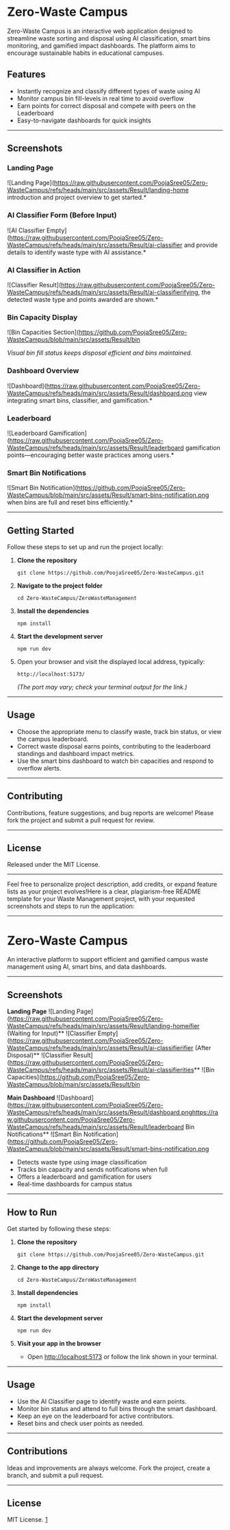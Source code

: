 # Zero-Waste Campus

Zero-Waste Campus is an interactive web application designed to streamline waste sorting and disposal using AI classification, smart bins monitoring, and gamified impact dashboards. The platform aims to encourage sustainable habits in educational campuses.
## Features

- Instantly recognize and classify different types of waste using AI
- Monitor campus bin fill-levels in real time to avoid overflow
- Earn points for correct disposal and compete with peers on the Leaderboard
- Easy-to-navigate dashboards for quick insights

***
## Screenshots
### Landing Page
![Landing Page](https://raw.githubusercontent.com/PoojaSree05/Zero-WasteCampus/refs/heads/main/src/assets/Result/landing-home introduction and project overview to get started.*

### AI Classifier Form (Before Input)
![AI Classifier Empty](https://raw.githubusercontent.com/PoojaSree05/Zero-WasteCampus/refs/heads/main/src/assets/Result/ai-classifier and provide details to identify waste type with AI assistance.*

### AI Classifier in Action
![Classifier Result](https://raw.githubusercontent.com/PoojaSree05/Zero-WasteCampus/refs/heads/main/src/assets/Result/ai-classifierifying, the detected waste type and points awarded are shown.*

### Bin Capacity Display
![Bin Capacities Section](https://github.com/PoojaSree05/Zero-WasteCampus/blob/main/src/assets/Result/bin

*Visual bin fill status keeps disposal efficient and bins maintained.*

### Dashboard Overview
![Dashboard](https://raw.githubusercontent.com/PoojaSree05/Zero-WasteCampus/refs/heads/main/src/assets/Result/dashboard.png view integrating smart bins, classifier, and gamification.*

### Leaderboard
![Leaderboard Gamification](https://raw.githubusercontent.com/PoojaSree05/Zero-WasteCampus/refs/heads/main/src/assets/Result/leaderboard gamification points—encouraging better waste practices among users.*

### Smart Bin Notifications
![Smart Bin Notification](https://github.com/PoojaSree05/Zero-WasteCampus/blob/main/src/assets/Result/smart-bins-notification.png when bins are full and reset bins efficiently.*

***

## Getting Started

Follow these steps to set up and run the project locally:

1. **Clone the repository**
   ```
   git clone https://github.com/PoojaSree05/Zero-WasteCampus.git
   ```

2. **Navigate to the project folder**
   ```
   cd Zero-WasteCampus/ZeroWasteManagement
   ```

3. **Install the dependencies**
   ```
   npm install
   ```

4. **Start the development server**
   ```
   npm run dev
   ```

5. Open your browser and visit the displayed local address, typically:
   ```
   http://localhost:5173/
   ```
   *(The port may vary; check your terminal output for the link.)*

***

## Usage

- Choose the appropriate menu to classify waste, track bin status, or view the campus leaderboard.
- Correct waste disposal earns points, contributing to the leaderboard standings and dashboard impact metrics.
- Use the smart bins dashboard to watch bin capacities and respond to overflow alerts.

***

## Contributing

Contributions, feature suggestions, and bug reports are welcome! Please fork the project and submit a pull request for review.

***

## License

Released under the MIT License.

***

Feel free to personalize project description, add credits, or expand feature lists as your project evolves!Here is a clear, plagiarism-free README template for your Waste Management project, with your requested screenshots and steps to run the application:

***

# Zero-Waste Campus

An interactive platform to support efficient and gamified campus waste management using AI, smart bins, and data dashboards.

***

## Screenshots

**Landing Page**
![Landing Page](https://raw.githubusercontent.com/PoojaSree05/Zero-WasteCampus/refs/heads/main/src/assets/Result/landing-homeifier (Waiting for Input)**
![Classifier Empty](https://raw.githubusercontent.com/PoojaSree05/Zero-WasteCampus/refs/heads/main/src/assets/Result/ai-classifierifier (After Disposal)**
![Classifier Result](https://raw.githubusercontent.com/PoojaSree05/Zero-WasteCampus/refs/heads/main/src/assets/Result/ai-classifierities**
![Bin Capacities](https://github.com/PoojaSree05/Zero-WasteCampus/blob/main/src/assets/Result/bin


**Main Dashboard**
![Dashboard](https://raw.githubusercontent.com/PoojaSree05/Zero-WasteCampus/refs/heads/main/src/assets/Result/dashboard.pnghttps://raw.githubusercontent.com/PoojaSree05/Zero-WasteCampus/refs/heads/main/src/assets/Result/leaderboard Bin Notifications**
![Smart Bin Notification](https://github.com/PoojaSree05/Zero-WasteCampus/blob/main/src/assets/Result/smart-bins-notification.png

- Detects waste type using image classification
- Tracks bin capacity and sends notifications when full
- Offers a leaderboard and gamification for users
- Real-time dashboards for campus status

***

## How to Run

Get started by following these steps:

1. **Clone the repository**
   ```
   git clone https://github.com/PoojaSree05/Zero-WasteCampus.git
   ```

2. **Change to the app directory**
   ```
   cd Zero-WasteCampus/ZeroWasteManagement
   ```

3. **Install dependencies**
   ```
   npm install
   ```

4. **Start the development server**
   ```
   npm run dev
   ```

5. **Visit your app in the browser**
   - Open [http://localhost:5173](http://localhost:5173) or follow the link shown in your terminal.

***

## Usage

- Use the AI Classifier page to identify waste and earn points.
- Monitor bin status and attend to full bins through the smart dashboard.
- Keep an eye on the leaderboard for active contributors.
- Reset bins and check user points as needed.

***

## Contributions

Ideas and improvements are always welcome. Fork the project, create a branch, and submit a pull request.

***

## License

MIT License.
[1](https://raw.githubusercontent.com/PoojaSree05/Zero-WasteCampus/refs/heads/main/src/assets/Result/landing-homepage.png)
